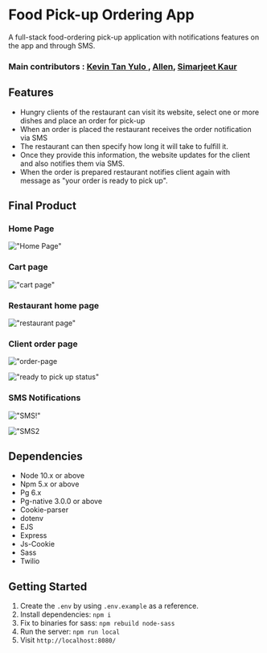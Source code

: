 
# Food Pick-up Ordering App

A full-stack food-ordering pick-up application with notifications features on the app and through SMS.

### Main contributors : <a href = "https://github.com/Sudoyulo">Kevin Tan Yulo </a>, <a href="https://github.com/Allenzzp">Allen</a>, <a href="https://github.com/simarjeet518">Simarjeet Kaur</a>
## Features
- Hungry clients of the  restaurant can visit its website, select one or more dishes and place an order for pick-up
- When an order is placed the restaurant receives the order notification via SMS 
- The restaurant can then specify how long it will take to fulfill it.
- Once they provide this information, the website updates for the client and also notifies them via SMS.
- When the order is prepared  restaurant notifies client again with message as "your order is ready to pick up".


## Final Product

### Home Page
!["Home Page"](https://github.com/simarjeet518/lightEats/blob/master/docs/home-page.png?raw=true)

### Cart page
!["cart page"](https://github.com/simarjeet518/lightEats/blob/master/docs/cart.png?raw=true)


### Restaurant home page
!["restaurant page"](https://github.com/simarjeet518/lightEats/blob/master/docs/restaurent.png?raw=true)


### Client order page
!["order-page](https://github.com/simarjeet518/lightEats/blob/master/docs/orderStatus.png?raw=true)


!["ready to pick up status"](https://github.com/simarjeet518/lightEats/blob/master/docs/readytopickup.png?raw=true)



### SMS Notifications
!["SMS!"](https://github.com/simarjeet518/lightEats/blob/master/docs/SMS1.png?raw=true)

!["SMS2](https://github.com/simarjeet518/lightEats/blob/master/docs/SMS2.png?raw=true)


## Dependencies
- Node 10.x or above
- Npm 5.x or above
- Pg 6.x
- Pg-native 3.0.0 or above
- Cookie-parser
- dotenv
- EJS
- Express
- Js-Cookie
- Sass
- Twilio

## Getting Started

1. Create the `.env` by using `.env.example` as a reference.
2. Install dependencies: `npm i`
3. Fix to binaries for sass: `npm rebuild node-sass`
4. Run the server: `npm run local`
5. Visit `http://localhost:8080/`


